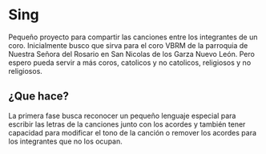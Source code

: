 # Sing

Pequeño proyecto para compartir las canciones entre los integrantes de
un coro. Inicialmente busco que sirva para el coro VBRM de la parroquia
de Nuestra Señora del Rosario en San Nicolas de los Garza Nuevo León.
Pero espero pueda servir a más coros, catolicos y no catolicos,
religiosos y no religiosos.

## ¿Que hace?

La primera fase busca reconocer un pequeño lenguaje especial para
escribir las letras de la canciones junto con los acordes y también
tener capacidad para modificar el tono de la canción o remover los
acordes para los integrantes que no los ocupan.
